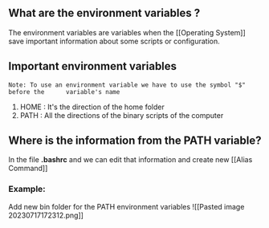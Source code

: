 ## What are the environment variables ? 

The environment variables are variables when the [[Operating System]] save important information about some scripts or configuration.

## Important environment variables 
	Note: To use an environment variable we have to use the symbol "$" before the      variable's name

1. HOME : It's the direction of the home folder
2. PATH : All the directions of the binary scripts of the computer

## Where is the information from the PATH variable?

In the file **.bashrc** and we can edit that information and create new [[Alias Command]]

### Example:
Add new bin folder for the PATH environment variables
	![[Pasted image 20230717172312.png]]
		